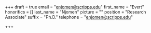 +++
draft = true
email = "enjomen@scripps.edu"
first_name = "Evert"
honorifics = []
last_name = "Njomen"
picture = ""
position = "Research Associate"
suffix = "Ph.D."
telephone = "enjomen@scripps.edu"

+++
